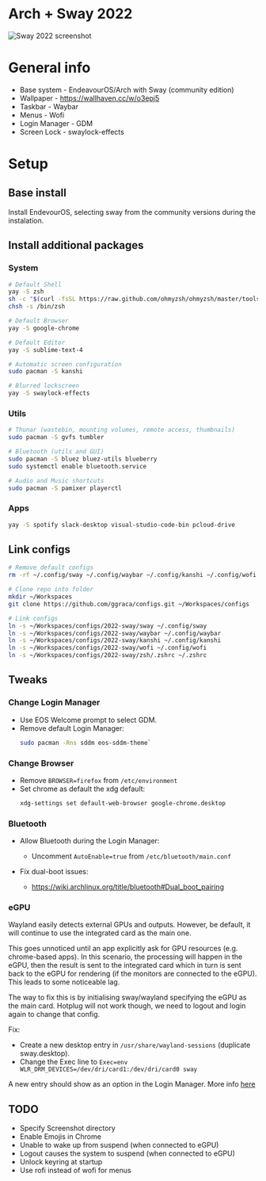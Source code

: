 # Arch + Sway 2022

![](/2022-sway/screenshot.png "Sway 2022 screenshot")

# General info

- Base system - EndeavourOS/Arch with Sway (community edition)
- Wallpaper - https://wallhaven.cc/w/o3epj5
- Taskbar - Waybar
- Menus - Wofi
- Login Manager - GDM
- Screen Lock - swaylock-effects

# Setup

## Base install
Install EndevourOS, selecting sway from the community versions during the instalation.


## Install additional packages
### System
```bash
# Default Shell
yay -S zsh
sh -c "$(curl -fsSL https://raw.github.com/ohmyzsh/ohmyzsh/master/tools/install.sh)"
chsh -s /bin/zsh

# Default Browser
yay -S google-chrome

# Default Editor
yay -S sublime-text-4

# Automatic screen configuration
sudo pacman -S kanshi

# Blurred lockscreen
yay -S swaylock-effects
```

### Utils
```bash
# Thunar (wastebin, mounting volumes, remote access, thumbnails)
sudo pacman -S gvfs tumbler

# Bluetooth (utils and GUI)
sudo pacman -S bluez bluez-utils blueberry
sudo systemctl enable bluetooth.service

# Audio and Music shortcuts
sudo pacman -S pamixer playerctl
```

### Apps
```bash
yay -S spotify slack-desktop visual-studio-code-bin pcloud-drive
```

## Link configs
```bash
# Remove default configs
rm -rf ~/.config/sway ~/.config/waybar ~/.config/kanshi ~/.config/wofi ~/.zshrc

# Clone repo into folder
mkdir ~/Workspaces
git clone https://github.com/ggraca/configs.git ~/Workspaces/configs

# Link configs
ln -s ~/Workspaces/configs/2022-sway/sway ~/.config/sway
ln -s ~/Workspaces/configs/2022-sway/waybar ~/.config/waybar
ln -s ~/Workspaces/configs/2022-sway/kanshi ~/.config/kanshi
ln -s ~/Workspaces/configs/2022-sway/wofi ~/.config/wofi
ln -s ~/Workspaces/configs/2022-sway/zsh/.zshrc ~/.zshrc
```

## Tweaks

### Change Login Manager
- Use EOS Welcome prompt to select GDM.
- Remove default Login Manager:
	```bash
	sudo pacman -Rns sddm eos-sddm-theme`
	```

### Change Browser
- Remove `BROWSER=firefox` from `/etc/environment`
- Set chrome as default the xdg default:
	```bash
	xdg-settings set default-web-browser google-chrome.desktop
	```

### Bluetooth
- Allow Bluetooth during the Login Manager:
	- Uncomment `AutoEnable=true` from `/etc/bluetooth/main.conf`

- Fix dual-boot issues:
	- https://wiki.archlinux.org/title/bluetooth#Dual_boot_pairing


### eGPU
Wayland easily detects external GPUs and outputs. However, be default, it will continue to use the integrated card as the main one.

This goes unnoticed until an app explicitly ask for GPU resources (e.g. chrome-based apps). In this scenario, the processing will happen in the eGPU, then the result is sent to the integrated card which in turn is sent back to the eGPU for rendering (if the monitors are connected to the eGPU). This leads to some noticeable lag.

The way to fix this is by initialising sway/wayland specifying the eGPU as the main card. Hotplug will not work though, we need to logout and login again to change that config.

Fix:
- Create a new desktop entry in `/usr/share/wayland-sessions` (duplicate sway.desktop).
- Change the Exec line to `Exec=env WLR_DRM_DEVICES=/dev/dri/card1:/dev/dri/card0 sway`

A new entry should show as an option in the Login Manager. More info [here](https://www.reddit.com/r/framework/comments/sba273/guide_framework_laptop_running_amd_radeon_egpu/)

## TODO
- Specify Screenshot directory
- Enable Emojis in Chrome
- Unable to wake up from suspend (when connected to eGPU)
- Logout causes the system to suspend (when connected to eGPU)
- Unlock keyring at startup
- Use rofi instead of wofi for menus
